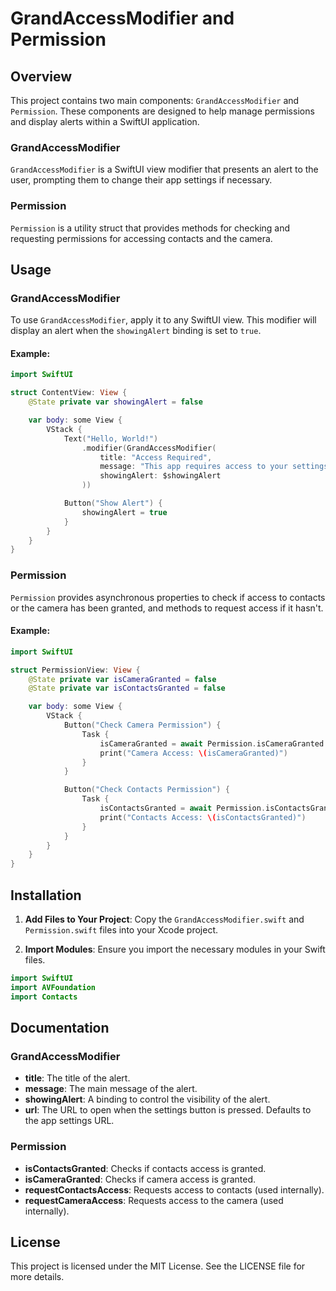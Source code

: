 
# GrandAccessModifier and Permission

## Overview

This project contains two main components: `GrandAccessModifier` and `Permission`. These components are designed to help manage permissions and display alerts within a SwiftUI application.

### GrandAccessModifier

`GrandAccessModifier` is a SwiftUI view modifier that presents an alert to the user, prompting them to change their app settings if necessary.

### Permission

`Permission` is a utility struct that provides methods for checking and requesting permissions for accessing contacts and the camera.

## Usage

### GrandAccessModifier

To use `GrandAccessModifier`, apply it to any SwiftUI view. This modifier will display an alert when the `showingAlert` binding is set to `true`.

#### Example:

```swift
import SwiftUI

struct ContentView: View {
    @State private var showingAlert = false

    var body: some View {
        VStack {
            Text("Hello, World!")
                .modifier(GrandAccessModifier(
                    title: "Access Required",
                    message: "This app requires access to your settings.",
                    showingAlert: $showingAlert
                ))

            Button("Show Alert") {
                showingAlert = true
            }
        }
    }
}
```

### Permission

`Permission` provides asynchronous properties to check if access to contacts or the camera has been granted, and methods to request access if it hasn't.

#### Example:

```swift
import SwiftUI

struct PermissionView: View {
    @State private var isCameraGranted = false
    @State private var isContactsGranted = false

    var body: some View {
        VStack {
            Button("Check Camera Permission") {
                Task {
                    isCameraGranted = await Permission.isCameraGranted
                    print("Camera Access: \(isCameraGranted)")
                }
            }

            Button("Check Contacts Permission") {
                Task {
                    isContactsGranted = await Permission.isContactsGranted
                    print("Contacts Access: \(isContactsGranted)")
                }
            }
        }
    }
}
```

## Installation

1. **Add Files to Your Project**: Copy the `GrandAccessModifier.swift` and `Permission.swift` files into your Xcode project.

2. **Import Modules**: Ensure you import the necessary modules in your Swift files.

```swift
import SwiftUI
import AVFoundation
import Contacts
```

## Documentation

### GrandAccessModifier

- **title**: The title of the alert.
- **message**: The main message of the alert.
- **showingAlert**: A binding to control the visibility of the alert.
- **url**: The URL to open when the settings button is pressed. Defaults to the app settings URL.

### Permission

- **isContactsGranted**: Checks if contacts access is granted.
- **isCameraGranted**: Checks if camera access is granted.
- **requestContactsAccess**: Requests access to contacts (used internally).
- **requestCameraAccess**: Requests access to the camera (used internally).

## License

This project is licensed under the MIT License. See the LICENSE file for more details.
